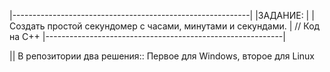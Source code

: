 |-----------------------------------------------------------|
|ЗАДАНИЕ:					                                              |
|Создать простой секундомер с часами, минутами и секундами. | // Код на C++
|-----------------------------------------------------------|

 || В репозитории два решения:: Первое для Windows, второе для Linux
